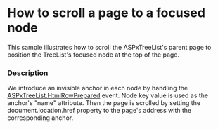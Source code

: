 # How to scroll a page to a focused node


<p>This sample illustrates how to scroll the ASPxTreeList's parent page to position the TreeList's focused node at the top of the page.</p>


<h3>Description</h3>

<p>We introduce an invisible anchor in each node by handling the <a href="http://documentation.devexpress.com/#AspNet/DevExpressWebASPxTreeListASPxTreeList_HtmlRowPreparedtopic">ASPxTreeList.HtmlRowPrepared</a> event. Node key value is used as the anchor&#39;s &quot;name&quot; attribute. Then the page is scrolled by setting the document.location.href property to the page&#39;s address with the corresponding anchor.</p>

<br/>


